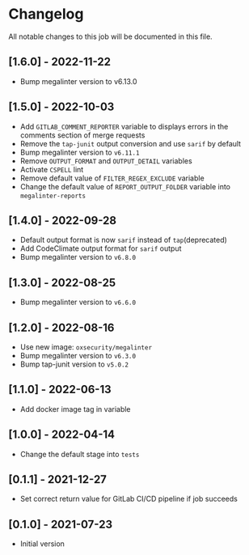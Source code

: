 # Changelog
All notable changes to this job will be documented in this file.

## [1.6.0] - 2022-11-22
* Bump megalinter version to v6.13.0

## [1.5.0] - 2022-10-03
* Add `GITLAB_COMMENT_REPORTER` variable to displays errors in the comments section of merge requests
* Remove the `tap-junit` output conversion and use `sarif` by default
* Bump megalinter version to `v6.11.1`
* Remove `OUTPUT_FORMAT` and `OUTPUT_DETAIL` variables
* Activate `CSPELL` lint
* Remove default value of `FILTER_REGEX_EXCLUDE` variable
* Change the default value of `REPORT_OUTPUT_FOLDER` variable into `megalinter-reports`

## [1.4.0] - 2022-09-28
* Default output format is now `sarif` instead of `tap`(deprecated)
* Add CodeClimate output format for `sarif` output
* Bump megalinter version to `v6.8.0`

## [1.3.0] - 2022-08-25
* Bump megalinter version to `v6.6.0`

## [1.2.0] - 2022-08-16
* Use new image: `oxsecurity/megalinter`
* Bump megalinter version to `v6.3.0`
* Bump tap-junit version to `v5.0.2`

## [1.1.0] - 2022-06-13
* Add docker image tag in variable

## [1.0.0] - 2022-04-14
* Change the default stage into `tests`

## [0.1.1] - 2021-12-27
* Set correct return value for GitLab CI/CD pipeline if job succeeds

## [0.1.0] - 2021-07-23
* Initial version

